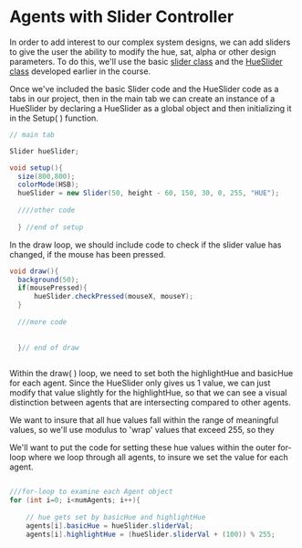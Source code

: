 # Agents with Slider Controller

In order to add interest to our complex system designs, we can add sliders to give the user the ability to modify the hue, sat, alpha or other design parameters.  To do this, we'll use the basic [slider class](https://kdoore.gitbooks.io/cs1335/content/slider_controller.html#slider-base-class) and the [HueSlider class](https://kdoore.gitbooks.io/cs1335/content/slider_controller.html#hueslider-child-class) developed earlier in the course.


Once we've included the basic Slider code and the HueSlider code as a tabs in our project, then in the main tab we can create an instance of a HueSlider by declaring a HueSlider as a global object and then initializing it in the Setup( ) function.


```java
// main tab

Slider hueSlider;

void setup(){
  size(800,800);
  colorMode(HSB);
  hueSlider = new Slider(50, height - 60, 150, 30, 0, 255, "HUE");
  
  ////other code
  
  } //end of setup
```  


In the draw loop, we should include code to check if the slider value has changed, if the mouse has been pressed.


```java
void draw(){
  background(50);
  if(mousePressed){
      hueSlider.checkPressed(mouseX, mouseY);
  }
  
  ///more code
  
  
  }// end of draw
  
```

Within the draw( ) loop, we need to set both the highlightHue and basicHue for each agent.  Since the HueSlider only gives us 1 value, we can just modify that value slightly for the highlightHue, so that we can see a visual  distinction between agents that are intersecting compared to other agents.

We want to insure that all hue values fall within the range of meaningful values, so we'll use modulus to 'wrap' values that exceed 255, so they 

We'll want to put the code for setting these hue values within the outer for-loop where we loop through all agents, to insure we set the value for each agent.

```java

///for-loop to examine each Agent object
for (int i=0; i<numAgents; i++){
     
    // hue gets set by basicHue and highlightHue
    agents[i].basicHue = hueSlider.sliderVal;
    agents[i].highlightHue = (hueSlider.sliderVal + (100)) % 255; 
 
```